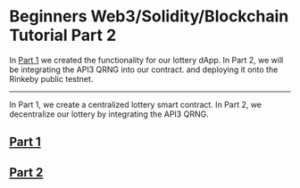# Beginners Web3/Solidity/Blockchain Tutorial Part 2

In [Part 1](https://github.com/camronh/Lottery-Tutorial/tree/Part1) we created the functionality for our lottery dApp. In Part 2, we will
be integrating the API3 QRNG into our contract. and deploying it onto the Rinkeby public testnet.

----
In Part 1, we create a centralized lottery smart contract. In Part 2, we decentralize our lottery by integrating the API3 QRNG. 

## [Part 1](https://github.com/camronh/Lottery-Tutorial/tree/Part1)
## [Part 2](https://github.com/camronh/Lottery-Tutorial/tree/Part2)
